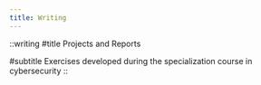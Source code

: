 ```yaml
---
title: Writing
---
```


::writing 
#title 
Projects and Reports

#subtitle 
Exercises developed during the specialization course in cybersecurity
::